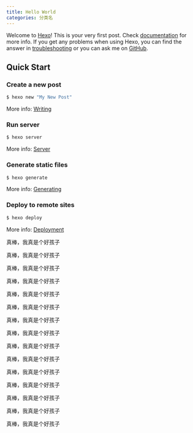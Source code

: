 ```yaml
---
title: Hello World
categories: 分类名
---
```

Welcome to [Hexo](https://hexo.io/)! This is your very first post. Check [documentation](https://hexo.io/docs/) for more info. If you get any problems when using Hexo, you can find the answer in [troubleshooting](https://hexo.io/docs/troubleshooting.html) or you can ask me on [GitHub](https://github.com/hexojs/hexo/issues).

## Quick Start

### Create a new post

``` bash
$ hexo new "My New Post"
```

More info: [Writing](https://hexo.io/docs/writing.html)

### Run server

``` bash
$ hexo server
```

More info: [Server](https://hexo.io/docs/server.html)

### Generate static files

``` bash
$ hexo generate
```

More info: [Generating](https://hexo.io/docs/generating.html)

### Deploy to remote sites

``` bash
$ hexo deploy
```

More info: [Deployment](https://hexo.io/docs/one-command-deployment.html)

真棒，我真是个好孩子

真棒，我真是个好孩子

真棒，我真是个好孩子

真棒，我真是个好孩子

真棒，我真是个好孩子

真棒，我真是个好孩子

真棒，我真是个好孩子

真棒，我真是个好孩子

真棒，我真是个好孩子

真棒，我真是个好孩子

真棒，我真是个好孩子

真棒，我真是个好孩子

真棒，我真是个好孩子

真棒，我真是个好孩子

真棒，我真是个好孩子

